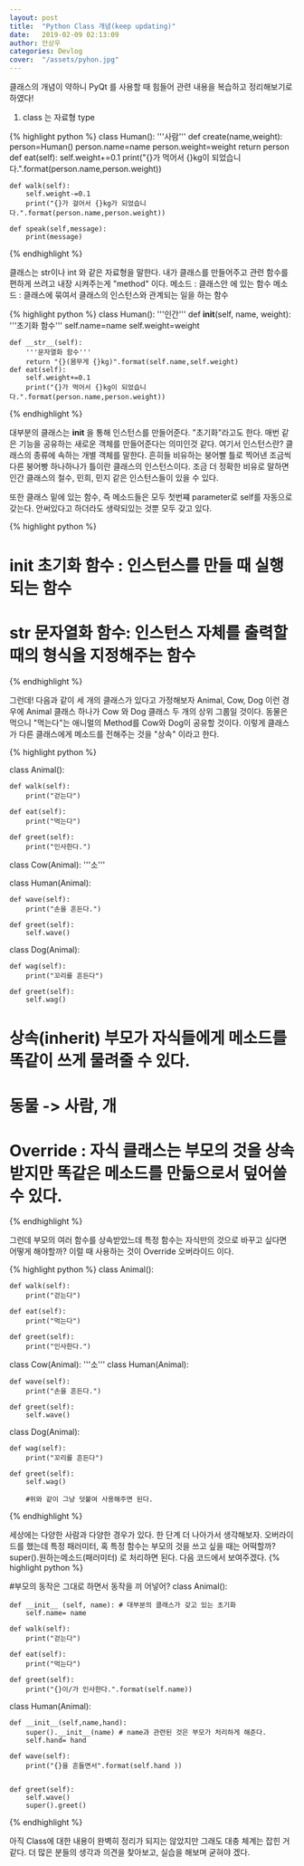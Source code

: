```yaml
---
layout: post
title:  "Python Class 개념(keep updating)"
date:   2019-02-09 02:13:09
author: 안상우
categories: Devlog
cover:  "/assets/pyhon.jpg"
---
```


클래스의 개념이 약하니 PyQt 를 사용할 때 힘들어 관련 내용을 복습하고 정리해보기로 하였다!

1. class 는 자료형 type


{% highlight python %}
class Human():
    '''사람'''
    def create(name,weight):
        person=Human()
        person.name=name
        person.weight=weight
        return person
    def eat(self):
        self.weight+=0.1
        print("{}가 먹어서 {}kg이 되었습니다.".format(person.name,person.weight))

    def walk(self):
        self.weight-=0.1
        print("{}가 걸어서 {}kg가 되었습니다.".format(person.name,person.weight))
    
    def speak(self,message):
        print(message)
{% endhighlight %}

클래스는 str이나 int 와 같은 자료형을 말한다. 내가 클래스를 만들어주고 관련 함수를 편하게 쓰려고 내장 시켜주는게 "method" 이다. 
메소드 : 클래스안 에 있는 함수
메소드 : 클래스에 묶여서 클래스의 인스턴스와 관계되는 일을 하는 함수

{% highlight python %}
class Human():
    '''인간'''
    def __init__(self, name, weight):
        '''초기화 함수'''
        self.name=name
        self.weight=weight
        
    def __str__(self):
        '''문자열화 함수'''
        return "{}(몸무게 {}kg)".format(self.name,self.weight)
    def eat(self):
        self.weight+=0.1
        print("{}가 먹어서 {}kg이 되었습니다.".format(person.name,person.weight))
   
{% endhighlight %}

대부분의 클래스는 __init__ 을 통해 인스턴스를 만들어준다. 
"초기화"라고도 한다. 매번 같은 기능을 공유하는 
새로운 객체를 만들어준다는 의미인것 같다. 
여기서 인스턴스란? 클래스의 종류에 속하는 개별 객체를 말한다. 
흔히들 비유하는 붕어빨 틀로 찍어낸 조금씩 다른 붕어빵 하나하나가 틀이란
클래스의 인스턴스이다. 조금 더 정확한 비유로 말하면 인간 클래스의 
철수, 민희, 민지 같은 인스턴스들이 있을 수 있다. 

또한 클래스 밑에 있는 함수, 즉 메소드들은 모두 첫번쨰 parameter로 self를 자동으로 갖는다.
안써있다고 하더라도 생략되있는 것뿐 모두 갖고 있다.

{% highlight python %}
#   __init__ 초기화 함수 : 인스턴스를 만들 때 실행되는 함수
#   __str__  문자열화 함수: 인스턴스 자체를 출력할 때의 형식을 지정해주는 함수
{% endhighlight %}


그런데! 다음과 같이 세 개의 클래스가 있다고 가정해보자 Animal, Cow, Dog
이런 경우에 Animal 클래스 하나가 Cow 와 Dog 클래스 두 개의 상위 그룹일 것이다.
동물은 먹으니 "먹는다"는 애니멀의 Method를 Cow와 Dog이 공유할 것이다. 이렇게 클래스가 다른
클래스에게 메소드를 전해주는 것을 "상속" 이라고 한다. 

{% highlight python %}

class Animal():
    
    def walk(self):
        print("걷는다")
        
    def eat(self):
        print("먹는다")
    
    def greet(self):
        print("인사한다.")

        
class Cow(Animal):
    '''소'''
    
class Human(Animal):
     
    def wave(self):
        print("손을 흔든다.")
        
    def greet(self):
        self.wave()
        
class Dog(Animal):
    
    def wag(self):
        print("꼬리를 흔든다")
        
    def greet(self):
        self.wag()
        
        
# 상속(inherit) 부모가 자식들에게 메소드를 똑같이 쓰게 물려줄 수 있다. 
# 동물 -> 사람, 개
# Override : 자식 클래스는 부모의 것을 상속받지만 똑같은 메소드를 만듦으로서 덮어쓸수 있다.

{% endhighlight %}

그런데 부모의 여러 함수를 상속받았느데 특정 함수는 자식만의 것으로 바꾸고 싶다면 어떻게 해야할까?
이럴 때 사용하는 것이 Override 오버라이드 이다. 

{% highlight python %}
class Animal():
    
    def walk(self):
        print("걷는다")
        
    def eat(self):
        print("먹는다")
    
    def greet(self):
        print("인사한다.")

        
class Cow(Animal):
    '''소'''
class Human(Animal):
     
    def wave(self):
        print("손을 흔든다.")
        
    def greet(self):
        self.wave()
        
class Dog(Animal):
    
    def wag(self):
        print("꼬리를 흔든다")
        
    def greet(self):
        self.wag()
        
        #위와 같이 그냥 덧붙여 사용해주면 된다.
        
{% endhighlight %}

세상에는 다양한 사람과 다양한 경우가 있다.
한 단계 더 나아가서 생각해보자. 오버라이드를 했는데 특정 패러미터,
혹 특정 함수는 부모의 것을 쓰고 싶을 때는 어떡할까? 
super().원하는메소드(패러미터) 로 처리하면 된다.
다음 코드에서 보여주겠다.
{% highlight python %}

#부모의 동작은 그대로 하면서 동작을 끼 어넣어?
class Animal():
    
    def __init__ (self, name): # 대부분의 클래스가 갖고 있는 초기화
        self.name= name
        
    def walk(self):
        print("걷는다")
        
    def eat(self):
        print("먹는다")
    
    def greet(self):
        print("{}이/가 인사한다.".format(self.name))

class Human(Animal):

    def __init__(self,name,hand):
        super().__init__(name) # name과 관련된 것은 부모가 처리하게 해준다. 
        self.hand= hand

    def wave(self):
        print("{}을 흔들면서".format(self.hand ))
        
        
    def greet(self):
        self.wave()
        super().greet()
        

{% endhighlight %}

아직 Class에 대한 내용이 완벽히 정리가 되지는 않았지만 그래도
대충 체계는 잡힌 거 같다. 
더 많은 분들의 생각과 의견을 찾아보고, 실습을 해보며 굳혀야 겠다.
